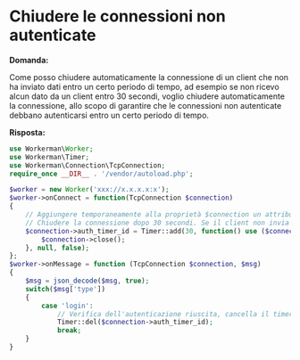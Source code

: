 # Chiudere le connessioni non autenticate

**Domanda:**

Come posso chiudere automaticamente la connessione di un client che non ha inviato dati entro un certo periodo di tempo, ad esempio se non ricevo alcun dato da un client entro 30 secondi, voglio chiudere automaticamente la connessione, allo scopo di garantire che le connessioni non autenticate debbano autenticarsi entro un certo periodo di tempo.

**Risposta:**

```php
use Workerman\Worker;
use Workerman\Timer;
use Workerman\Connection\TcpConnection;
require_once __DIR__ . '/vendor/autoload.php';

$worker = new Worker('xxx://x.x.x.x:x');
$worker->onConnect = function(TcpConnection $connection)
{
    // Aggiungere temporaneamente alla proprietà $connection un attributo auth_timer_id per memorizzare l'ID del timer.
    // Chiudere la connessione dopo 30 secondi. Se il client non invia una richiesta di autenticazione entro 30 secondi, il timer scatta e chiude la connessione.
    $connection->auth_timer_id = Timer::add(30, function() use ($connection){
        $connection->close();
    }, null, false);
};
$worker->onMessage = function (TcpConnection $connection, $msg)
{
    $msg = json_decode($msg, true);
    switch($msg['type'])
    {
        case 'login':
            // Verifica dell'autenticazione riuscita, cancella il timer per evitare la chiusura della connessione
            Timer::del($connection->auth_timer_id);
            break;
    }
}
```
